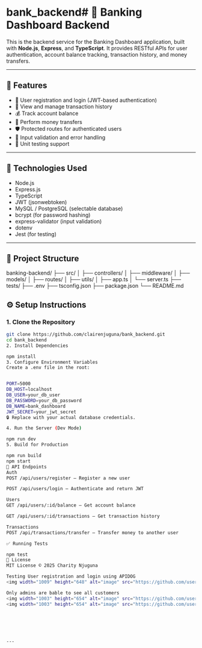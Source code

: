 # bank_backend# 🏦 Banking Dashboard Backend

This is the backend service for the Banking Dashboard application, built with **Node.js**, **Express**, and **TypeScript**. It provides RESTful APIs for user authentication, account balance tracking, transaction history, and money transfers.

---

## 🚀 Features

- 🔐 User registration and login (JWT-based authentication)
- 🧾 View and manage transaction history
- 💰 Track account balance
- 🔁 Perform money transfers
- 🛡️ Protected routes for authenticated users
- 🧪 Input validation and error handling
- 🧪 Unit testing support

---

## 🧰 Technologies Used

- Node.js
- Express.js
- TypeScript
- JWT (jsonwebtoken)
- MySQL / PostgreSQL (selectable database)
- bcrypt (for password hashing)
- express-validator (input validation)
- dotenv
- Jest (for testing)

---

## 📁 Project Structure

banking-backend/
├── src/
│ ├── controllers/
│ ├── middleware/
│ ├── models/
│ ├── routes/
│ ├── utils/
│ ├── app.ts
│ └── server.ts
├── tests/
├── .env
├── tsconfig.json
├── package.json
└── README.md



## ⚙️ Setup Instructions

### 1. Clone the Repository
```bash
git clone https://github.com/clairenjuguna/bank_backend.git
cd bank_backend
2. Install Dependencies

npm install
3. Configure Environment Variables
Create a .env file in the root:


PORT=5000
DB_HOST=localhost
DB_USER=your_db_user
DB_PASSWORD=your_db_password
DB_NAME=bank_dashboard
JWT_SECRET=your_jwt_secret
🔒 Replace with your actual database credentials.

4. Run the Server (Dev Mode)

npm run dev
5. Build for Production

npm run build
npm start
🔌 API Endpoints
Auth
POST /api/users/register – Register a new user

POST /api/users/login – Authenticate and return JWT

Users
GET /api/users/:id/balance – Get account balance

GET /api/users/:id/transactions – Get transaction history

Transactions
POST /api/transactions/transfer – Transfer money to another user

✅ Running Tests

npm test
📜 License
MIT License © 2025 Charity Njuguna

Testing User registration and login using APIDOG
<img width="1009" height="648" alt="image" src="https://github.com/user-attachments/assets/7406678f-e358-4eb7-9a7a-f013d2c2ec5d" />

Only admins are bable to see all customers
<img width="1003" height="654" alt="image" src="https://github.com/user-attachments/assets/16ba84a7-81aa-45dc-8571-c699e0966428" />
<img width="1003" height="654" alt="image" src="https://github.com/user-attachments/assets/9afae146-fce7-4d3d-bbb8-5b59173a49a7" />






---

